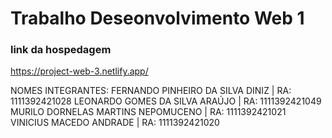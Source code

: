 # Trabalho Deseonvolvimento Web 1

### link da hospedagem
https://project-web-3.netlify.app/

NOMES INTEGRANTES: 
FERNANDO PINHEIRO DA SILVA DINIZ | RA: 1111392421028
LEONARDO GOMES DA SILVA ARAÚJO | RA: 1111392421049
MURILO DORNELAS MARTINS NEPOMUCENO | RA: 1111392421021
VINICIUS MACEDO ANDRADE | RA: 1111392421020
